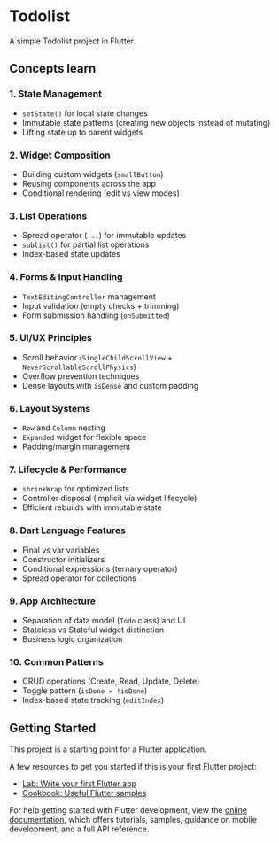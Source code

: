 # Todolist

A simple Todolist project in Flutter.

## Concepts learn

### 1. **State Management**

- `setState()` for local state changes
- Immutable state patterns (creating new objects instead of mutating)
- Lifting state up to parent widgets

### 2. **Widget Composition**

- Building custom widgets (`smallButton`)
- Reusing components across the app
- Conditional rendering (edit vs view modes)

### 3. **List Operations**

- Spread operator (`...`) for immutable updates
- `sublist()` for partial list operations
- Index-based state updates

### 4. **Forms & Input Handling**

- `TextEditingController` management
- Input validation (empty checks + trimming)
- Form submission handling (`onSubmitted`)

### 5. **UI/UX Principles**

- Scroll behavior (`SingleChildScrollView` + `NeverScrollableScrollPhysics`)
- Overflow prevention techniques
- Dense layouts with `isDense` and custom padding

### 6. **Layout Systems**

- `Row` and `Column` nesting
- `Expanded` widget for flexible space
- Padding/margin management

### 7. **Lifecycle & Performance**

- `shrinkWrap` for optimized lists
- Controller disposal (implicit via widget lifecycle)
- Efficient rebuilds with immutable state

### 8. **Dart Language Features**

- Final vs var variables
- Constructor initializers
- Conditional expressions (ternary operator)
- Spread operator for collections

### 9. **App Architecture**

- Separation of data model (`Todo` class) and UI
- Stateless vs Stateful widget distinction
- Business logic organization

### 10. **Common Patterns**

- CRUD operations (Create, Read, Update, Delete)
- Toggle pattern (`isDone = !isDone`)
- Index-based state tracking (`editIndex`)

## Getting Started

This project is a starting point for a Flutter application.

A few resources to get you started if this is your first Flutter project:

- [Lab: Write your first Flutter app](https://docs.flutter.dev/get-started/codelab)
- [Cookbook: Useful Flutter samples](https://docs.flutter.dev/cookbook)

For help getting started with Flutter development, view the
[online documentation](https://docs.flutter.dev/), which offers tutorials,
samples, guidance on mobile development, and a full API reference.
